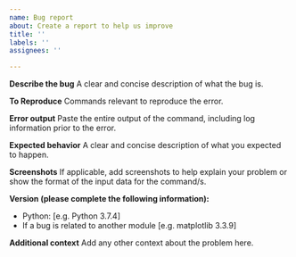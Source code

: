 ```yaml
---
name: Bug report
about: Create a report to help us improve
title: ''
labels: ''
assignees: ''

---
```


**Describe the bug**
A clear and concise description of what the bug is.

**To Reproduce**
Commands relevant to reproduce the error.

**Error output**
Paste the entire output of the command, including log information prior to the error.

**Expected behavior**
A clear and concise description of what you expected to happen.

**Screenshots**
If applicable, add screenshots to help explain your problem or show the format of the input data for the command/s.

**Version (please complete the following information):**
 - Python: [e.g. Python 3.7.4]
 - If a bug is related to another module [e.g. matplotlib 3.3.9]

**Additional context**
Add any other context about the problem here.
